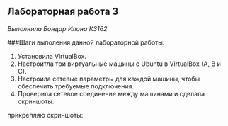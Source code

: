 ## Лабораторная работа 3

*Выполнила Бондар Илона К3162*

###Шаги выполения данной лабораторной работы:
1. Установила VirtualBox.
2. Настроитла три виртуальные машины с Ubuntu в VirtualBox (A, B и C).
3. Настроила сетевые параметры для каждой машины, чтобы обеспечить требуемые подключения.
4. Проверила сетевое соединение между машинами и сделала скриншоты.

прикрепляю скриншоты:
